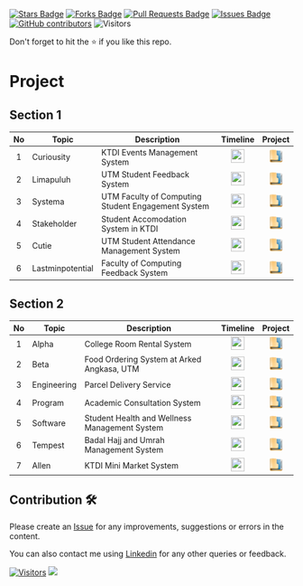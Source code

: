 <a href="https://github.com/drshahizan/software-engineering/stargazers"><img src="https://img.shields.io/github/stars/drshahizan/software-engineering" alt="Stars Badge"/></a>
<a href="https://github.com/drshahizan/software-engineering/network/members"><img src="https://img.shields.io/github/forks/drshahizan/software-engineering" alt="Forks Badge"/></a>
<a href="https://github.com/drshahizan/software-engineering/pulls"><img src="https://img.shields.io/github/issues-pr/drshahizan/software-engineering" alt="Pull Requests Badge"/></a>
<a href="https://github.com/drshahizan/software-engineering/issues"><img src="https://img.shields.io/github/issues/drshahizan/software-engineering" alt="Issues Badge"/></a>
<a href="https://github.com/drshahizan/software-engineering/graphs/contributors"><img alt="GitHub contributors" src="https://img.shields.io/github/contributors/drshahizan/software-engineering?color=2b9348"></a>
![Visitors](https://api.visitorbadge.io/api/visitors?path=https%3A%2F%2Fgithub.com%2Fdrshahizan%2Fsoftware-engineering&labelColor=%23d9e3f0&countColor=%23697689&style=flat)


Don't forget to hit the :star: if you like this repo.

# Project


## Section 1

| No | Topic | Description | Timeline | Project |
| :-----: | ------ | ------ | :------: | :------: |
| 1 | Curiousity | KTDI Events Management System |<a href="https://github.com/users/drshahizan/projects/11" ><img src="../../images/task.png" width="24px" height="24px" ></a> | <a href="sec01/curiousity" ><img src="../../images/data_folder.png" width="24px" height="24px" ></a> |
| 2 | Limapuluh | UTM Student Feedback System |<a href="https://github.com/users/drshahizan/projects/13" ><img src="../../images/task.png" width="24px" height="24px" ></a> |<a href="sec01/limapuluh" ><img src="../../images/data_folder.png" width="24px" height="24px" ></a>  |
| 3 | Systema | UTM Faculty of Computing Student Engagement System | <a href="https://github.com/users/drshahizan/projects/14" ><img src="../../images/task.png" width="24px" height="24px" ></a> | <a href="sec01/systema" ><img src="../../images/data_folder.png" width="24px" height="24px" ></a> |
| 4 | Stakeholder | Student Accomodation System in KTDI |<a href="https://github.com/users/drshahizan/projects/16" ><img src="../../images/task.png" width="24px" height="24px" ></a> | <a href="sec01/stakeholder" ><img src="../../images/data_folder.png" width="24px" height="24px" ></a> |
| 5 | Cutie | UTM Student Attendance Management System |<a href="https://github.com/users/drshahizan/projects/15"><img src="../../images/task.png" width="24px" height="24px" ></a> | <a href="sec01/cutie" ><img src="../../images/data_folder.png" width="24px" height="24px" ></a> |
| 6 | Lastminpotential | Faculty of Computing Feedback System |<a href="https://github.com/users/drshahizan/projects/12" ><img src="../../images/task.png" width="24px" height="24px" ></a> |<a href="sec01/lastminpotential" ><img src="../../images/data_folder.png" width="24px" height="24px" ></a>  |

## Section 2

| No | Topic | Description | Timeline | Project |
| :-----: | ------ | ------ | :------: | :------: |
| 1 | Alpha | College Room Rental System |<a href="https://github.com/users/drshahizan/projects/18" ><img src="../../images/task.png" width="24px" height="24px" ></a> | <a href="sec02/alpha" ><img src="../../images/data_folder.png" width="24px" height="24px" ></a> |
| 2 | Beta | Food Ordering System at Arked Angkasa, UTM |<a href="https://github.com/users/drshahizan/projects/19" ><img src="../../images/task.png" width="24px" height="24px" ></a> |<a href="sec02/beta" ><img src="../../images/data_folder.png" width="24px" height="24px" ></a> |
| 3 | Engineering | Parcel Delivery Service |<a href="https://github.com/users/drshahizan/projects/20" ><img src="../../images/task.png" width="24px" height="24px" ></a> | <a href="sec02/engineering" ><img src="../../images/data_folder.png" width="24px" height="24px" ></a> |
| 4 | Program | Academic Consultation System|<a href="https://github.com/users/drshahizan/projects/21" ><img src="../../images/task.png" width="24px" height="24px" ></a> | <a href="sec02/program" ><img src="../../images/data_folder.png" width="24px" height="24px" ></a> |
| 5 | Software| Student Health and Wellness Management System |<a href="https://github.com/users/drshahizan/projects/22" ><img src="../../images/task.png" width="24px" height="24px" ></a> | <a href="sec02/software" ><img src="../../images/data_folder.png" width="24px" height="24px" ></a> |
| 6 | Tempest | Badal Hajj and Umrah Management System|<a href="https://github.com/users/drshahizan/projects/23" ><img src="../../images/task.png" width="24px" height="24px" ></a> | <a href="sec02/tempest" ><img src="../../images/data_folder.png" width="24px" height="24px" ></a> |
| 7 | Allen | KTDI Mini Market System |<a href="https://github.com/users/drshahizan/projects/17" ><img src="../../images/task.png" width="24px" height="24px" ></a> | <a href="sec02/allen"><img src="../../images/data_folder.png" width="24px" height="24px" ></a> |



## Contribution 🛠️
Please create an [Issue](https://github.com/drshahizan/software-engineering/issues) for any improvements, suggestions or errors in the content.

You can also contact me using [Linkedin](https://www.linkedin.com/in/drshahizan/) for any other queries or feedback.

[![Visitors](https://api.visitorbadge.io/api/visitors?path=https%3A%2F%2Fgithub.com%2Fdrshahizan&labelColor=%23697689&countColor=%23555555&style=plastic)](https://visitorbadge.io/status?path=https%3A%2F%2Fgithub.com%2Fdrshahizan)
![](https://hit.yhype.me/github/profile?user_id=81284918)



